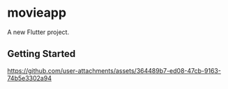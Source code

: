 # movieapp

A new Flutter project.

## Getting Started
 https://github.com/user-attachments/assets/364489b7-ed08-47cb-9163-74b5e3302a94
